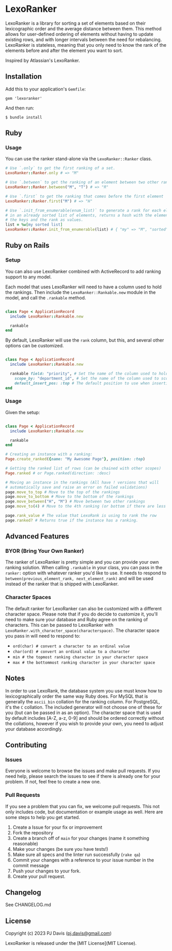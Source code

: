 # LexoRanker

LexoRanker is a library for sorting a set of elements based on their
lexicographic order and the average distance between them. This method allows
for user-defined ordering of elements without having to update existing rows,
and with longer intervals between the need for rebalancing. LexoRanker is
stateless, meaning that you only need to know the rank of the elements before
and after the element you want to sort.

Inspired by Atlassian's LexoRanker.

## Installation

Add this to your application's `Gemfile`:

`gem 'lexoranker'`

And then run:

`$ bundle install`

## Ruby

### Usage

You can use the ranker stand-alone via the `LexoRanker::Ranker` class.

```ruby
# Use `.only` to get the first ranking of a set.
LexoRanker::Ranker.only # => "M"

# Use `.between` to get the ranking of an element between two other rankings
LexoRanker::Ranker.between("M", "T") # => "R"

# Use `.first` to get the ranking that comes before the first element
LexoRanker::Ranker.first("M") # => "H"

# Use `.init_from_enumerable(enum_list)` to generate a rank for each element
# in an already sorted list of elements, returns a hash with the elements as
# the keys and the rank as values.
list = %w[my sorted list]
LexoRanker::Ranker.init_from_enumerable(list) # { "my" => "M", "sorted" => "R", "list" => "t"}
```

## Ruby on Rails

### Setup

You can also use LexoRanker combined with ActiveRecord to add ranking
support to any model.

Each model that uses LexoRanker will need to have a column used to hold the
rankings. Then include the `LexoRanker::Rankable.new` module in the model, and 
call the
`.rankable` method.

```ruby

class Page < ApplicationRecord
  include LexoRanker::Rankable.new

  rankable
end
```

By default, LexoRanker will use the `rank` column, but this, and several
other options can be customized.

```ruby

class Page < ApplicationRecord
  include LexoRanker::Rankable.new

  rankable field: "priority", # Set the name of the column used to hold ranking information
    scope_by: "department_id", # Set the name of the column used to scope the uniqueness validation to
    default_insert_pos: :top # The default position to use when inserting a new row with `.create_ranked` that doesn't include a rank
end
```

### Usage

Given the setup:

```ruby

class Page < ApplicationRecord
  include LexoRanker::Rankable.new

  rankable
end
```

```ruby
# Creating an instance with a ranking:
Page.create_ranked({name: "My Awesome Page"}, position: :top)

# Getting the ranked list of rows (can be chained with other scopes)
Page.ranked # or Page.ranked(direction: :desc)

# Moving an instance in the rankings (All have ! versions that will
# automatically save and raise an error on failed validations)
page.move_to_top # Move to the top of the rankings
page.move_to_bottom # Move to the bottom of the rankings
page.move_between("H", "M") # Move between two other rankings
page.move_to(4) # Move to the 4th ranking (or bottom if there are less than 4 rows)

page.rank_value # The value that LexoRank is using to rank the row
page.ranked? # Returns true if the instance has a ranking.
```

## Advanced Features

### BYOR (Bring Your Own Ranker)

The ranker of LexoRanker is pretty simple and you can provide your own
ranking solution. When calling `.rankable` in your class, you can pass in
the `ranker:` option with whatever ranker you'd like to use. It needs to
respond to `between(previous_element_rank, next_element_rank)` and will be
used instead of the ranker that is shipped with LexoRanker.

### Character Spaces

The default ranker for LexoRanker can also be customized with a different
character space. Please note that if you do decide to customize it, you'll
need to make sure your database and Ruby agree on the ranking of characters.
This can be passed to LexoRanker with
`LexoRanker.with_character_space(characterspace)`. The character space you pass
in will need to respond to:

- `ord(char) # convert a character to an ordinal value`
- `char(ord) # convert an ordinal value to a character`
- `min # the topmost ranking character in your character space`
- `max # the bottommost ranking character in your character space`

## Notes

In order to use LexoRank, the database system you use must know how to
lexicographically order the same way Ruby does. For MySQL that is generally
the `ascii_bin` collation for the ranking column. For PostgreSQL, it's the
`C` collation. The included generator will not choose one of these for you
(but can be passed in as an option). The character space that is used by
default includes [A-Z, a-z, 0-9] and should be ordered correctly without the
collations, however if you wish to provide your own, you need to adjust your
database accordingly.

## Contributing

### Issues

Everyone is welcome to browse the issues and make pull requests. If you need
help, please search the issues to see if there is already one for your
problem. If not, feel free to create a new one.

### Pull Requests

If you see a problem that you can fix, we welcome pull requests. This not
only includes code, but documentation or example usage as well. Here are
some steps to help you get started.

1. Create a Issue for your fix or improvement
2. Fork the repository
3. Create a branch off of `main` for your changes (name it something reasonable)
4. Make your changes (be sure you have tests!)
5. Make sure all specs and the linter run successfully (`rake qa`)
6. Commit your changes with a reference to your issue number in the commit
   message
7. Push your changes to your fork.
8. Create your pull request.

## Changelog
See CHANGELOG.md

## License

Copyright (c) 2023 PJ Davis (pj.davis@gmail.com)

LexoRanker is released under the [MIT License](MIT License).
